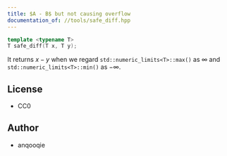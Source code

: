 ```yaml
---
title: $A - B$ but not causing overflow
documentation_of: //tools/safe_diff.hpp
---
```


```cpp
template <typename T>
T safe_diff(T x, T y);
```

It returns $x - y$ when we regard `std::numeric_limits<T>::max()` as $\infty$ and `std::numeric_limits<T>::min()` as $-\infty$.

## License
- CC0

## Author
- anqooqie
